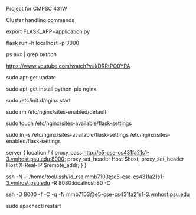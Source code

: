 Project for CMPSC 431W 

Cluster handling commands 


export FLASK_APP=application.py

flask run -h localhost -p 3000

ps aux | grep *python*



https://www.youtube.com/watch?v=kDRRtPO0YPA

sudo apt-get update

sudo apt-get install python-pip nginx

sudo /etc/init.d/nginx start

sudo rm /etc/nginx/sites-enabled/default 

sudo touch /etc/nginx/sites-available/flask-settings

sudo ln -s /etc/nginx/sites-available/flask-settings /etc/nginx/sites-enabled/flask-settings

server {
    location / {
        proxy_pass       http://e5-cse-cs431fa21s1-3.vmhost.psu.edu:8000;
        proxy_set_header Host $host;
        proxy_set_header Host X-Real-IP $remote_addr;
    }
}

ssh -N -i /home/tool/.ssh/id_rsa mmb7103@e5-cse-cs431fa21s1-3.vmhost.psu.edu -R 8080:localhost:80 -C

ssh -D 8000 -f -C -q -N mmb7103@e5-cse-cs431fa21s1-3.vmhost.psu.edu






sudo apachectl restart

